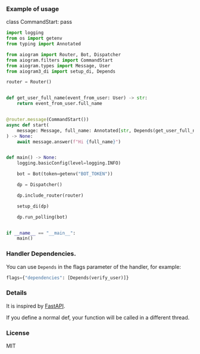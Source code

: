 ### Example of usage

class CommandStart:
pass

```python
import logging
from os import getenv
from typing import Annotated

from aiogram import Router, Bot, Dispatcher
from aiogram.filters import CommandStart
from aiogram.types import Message, User
from aiogram3_di import setup_di, Depends

router = Router()


def get_user_full_name(event_from_user: User) -> str:
    return event_from_user.full_name


@router.message(CommandStart())
async def start(
    message: Message, full_name: Annotated[str, Depends(get_user_full_name)]
) -> None:
    await message.answer(f"Hi {full_name}")


def main() -> None:
    logging.basicConfig(level=logging.INFO)

    bot = Bot(token=getenv("BOT_TOKEN"))

    dp = Dispatcher()

    dp.include_router(router)

    setup_di(dp)

    dp.run_polling(bot)


if __name__ == "__main__":
    main()
```

### Handler Dependencies.

You can use `Depends` in the flags parameter of the handler, for example: 

```python
flags={"dependencies": [Depends(verify_user)]}
```

### Details

It is inspired by [FastAPI](https://github.com/tiangolo/fastapi).

If you define a normal def, your function will be called in a different thread.

### License

MIT
